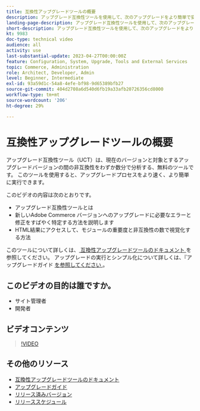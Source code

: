 ```yaml
---
title: 互換性アップグレードツールの概要
description: アップグレード互換性ツールを使用して、次のアップグレードをより簡単で安価かつ高速にする方法については、このテクニカルビデオをご覧ください。
landing-page-description: アップグレード互換性ツールを使用して、次のアップグレードをより簡単で安価かつ高速にする方法については、このテクニカルビデオをご覧ください。
short-description: アップグレード互換性ツールを使用して、次のアップグレードをより簡単で安価かつ高速にする方法については、このテクニカルビデオをご覧ください。
kt: 9983
doc-type: technical video
audience: all
activity: use
last-substantial-update: 2023-04-27T00:00:00Z
feature: Configuration, System, Upgrade, Tools and External Services
topic: Commerce, Administration
role: Architect, Developer, Admin
level: Beginner, Intermediate
exl-id: 93a59d1c-54a8-4efe-bf98-9d65389bfb27
source-git-commit: 404d2708a6d540d6fb19a33afb20726356cd8000
workflow-type: tm+mt
source-wordcount: '206'
ht-degree: 29%

---
```


# 互換性アップグレードツールの概要

アップグレード互換性ツール（UCT）は、現在のバージョンと対象とするアップグレードバージョンの間の非互換性をわずか数分で分析する、無料のツールです。 このツールを使用すると、アップグレードプロセスをより速く、より簡単に実行できます。

このビデオの内容は次のとおりです。

- アップグレード互換性ツールとは
- 新しいAdobe Commerce バージョンへのアップグレードに必要なエラーと修正をすばやく特定する方法を説明します
- HTML結果にアクセスして、モジュールの重要度と非互換性の数で視覚化する方法

このツールについて詳しくは、[ 互換性アップグレードツールのドキュメント ](https://experienceleague.adobe.com/docs/commerce-operations/upgrade-guide/upgrade-compatibility-tool/overview.html?lang=ja) を参照してください。 アップグレードの実行とシンプル化について詳しくは、『アップグレードガイド [ を参照してください ](https://experienceleague.adobe.com/docs/commerce-operations/upgrade-guide/overview.html?lang=ja)。

## このビデオの目的は誰ですか。

- サイト管理者
- 開発者

## ビデオコンテンツ

>[!VIDEO](https://video.tv.adobe.com/v/341245?quality=12&learn=on)

## その他のリソース

- [ 互換性アップグレードツールのドキュメント ](https://experienceleague.adobe.com/docs/commerce-operations/upgrade-guide/upgrade-compatibility-tool/overview.html?lang=ja)
- [ アップグレードガイド ](https://experienceleague.adobe.com/docs/commerce-operations/upgrade-guide/overview.html?lang=ja)
- [ リリース済みバージョン ](https://experienceleague.adobe.com/docs/commerce-operations/release/versions.html?lang=ja)
- [ リリーススケジュール ](https://experienceleague.adobe.com/docs/commerce-operations/release/planning/schedule.html?lang=ja)
